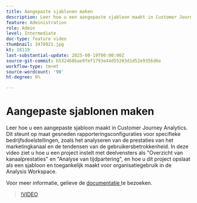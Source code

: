 ```yaml
---
title: Aangepaste sjablonen maken
description: Leer hoe u een aangepaste sjabloon maakt in Customer Journey Analytics.
feature: Administration
role: Admin
level: Intermediate
doc-type: feature video
thumbnail: 3470921.jpg
kt: 18119
last-substantial-update: 2025-08-19T00:00:00Z
source-git-commit: b532468bae9fef1793e44d55203d1d52e9356d6e
workflow-type: tm+mt
source-wordcount: '90'
ht-degree: 0%

---
```


# Aangepaste sjablonen maken

Leer hoe u een aangepaste sjabloon maakt in Customer Journey Analytics. Dit steunt op maat gesneden rapporteringsconfiguraties voor specifieke bedrijfsdoelstellingen, zoals het analyseren van de prestaties van het marketingkanaal en de tendensen van de gebruikersbetrokkenheid. In deze video ziet u hoe u een project instelt met deelvensters als &quot;Overzicht van kanaalprestaties&quot; en &quot;Analyse van tijdpartering&quot;, en hoe u dit project opslaat als een sjabloon en toegankelijk maakt voor organisatiegebruik in de Analysis Workspace.

Voor meer informatie, gelieve de [ documentatie ](https://experienceleague.adobe.com/nl/docs/analytics-platform/using/cja-workspace/templates/create-templates) te bezoeken.

>[!VIDEO](https://video.tv.adobe.com/v/3470921/?learn=on)
